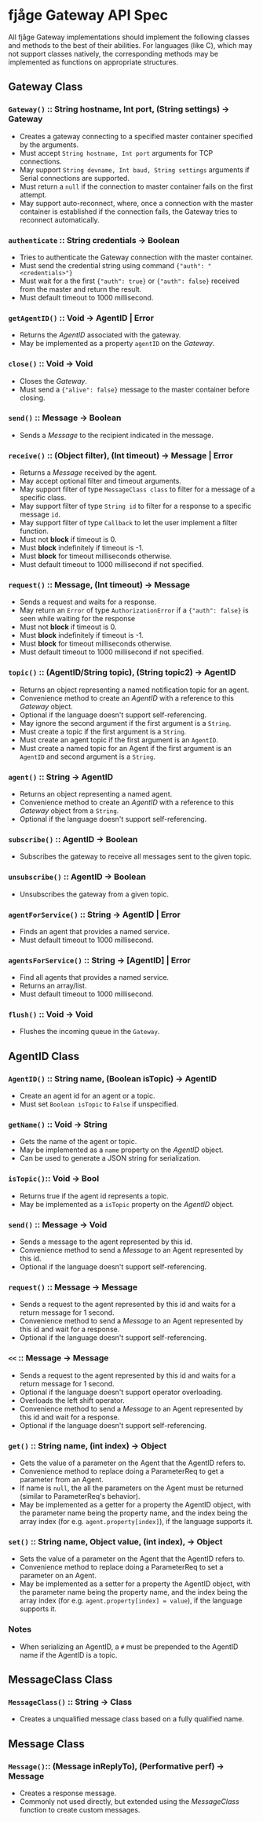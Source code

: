 fjåge Gateway API Spec
===============

All fjåge Gateway implementations should implement the following classes and methods to the best of their abilities. For languages (like C), which may not support classes natively, the corresponding methods may be implemented as functions on appropriate structures.


## Gateway Class

### `Gateway()` :: String hostname, Int port, (String settings) -> Gateway
- Creates a gateway connecting to a specified master container specified by the arguments.
- Must accept `String hostname, Int port` arguments for TCP connections.
- May support `String devname, Int baud, String settings` arguments if Serial connections are supported.
- Must return a `null` if the connection to master container fails on the first attempt.
- May support auto-reconnect, where, once a connection with the master container is established if the connection fails, the Gateway tries to reconnect automatically.

### `authenticate` :: String credentials -> Boolean
- Tries to authenticate the Gateway connection with the master container.
- Must send the credential string using command `{"auth": "<credentials>"}`
- Must wait for a the first `{"auth": true}` or `{"auth": false}` received from the master and return the result.
- Must default timeout to 1000 millisecond.

### `getAgentID()` :: Void -> AgentID | Error
-  Returns the _AgentID_ associated with the gateway.
-  May be implemented as a property `agentID` on the _Gateway_.

### `close()` :: Void -> Void
- Closes the _Gateway_.
- Must send a `{"alive": false}` message to the master container before closing.

### `send()` :: Message -> Boolean  
- Sends a _Message_ to the recipient indicated in the message.

### `receive()` :: (Object filter), (Int timeout) -> Message | Error
- Returns a _Message_ received by the agent.
- May accept optional filter and timeout arguments.
- May support filter of type `MessageClass class` to filter for a message of a specific class.
- May support filter of type `String id` to filter for a response to a specific message `id`.
- May support filter of type `Callback` to let the user implement a filter function.
- Must not **block** if timeout is 0.
- Must **block** indefinitely if timeout is -1.
- Must **block** for timeout milliseconds otherwise.
- Must default timeout to 1000 millisecond if not specified.

### `request()` :: Message, (Int timeout) -> Message
- Sends a request and waits for a response.
- May return an `Error` of type `AuthorizationError` if a `{"auth": false}` is seen while waiting for the response
- Must not **block** if timeout is 0.
- Must **block** indefinitely if timeout is -1.
- Must **block** for timeout milliseconds otherwise.
- Must default timeout to 1000 millisecond if not specified.

### `topic()` :: (AgentID/String topic), (String topic2) -> AgentID
- Returns an object representing a named notification topic for an agent.
- Convenience method to create an _AgentID_ with a reference to this _Gateway_ object.
- Optional if the language doesn't support self-referencing.
- May ignore the second argument if the first argument is a `String`.
- Must create a topic if the first argument is a `String`.
- Must create an agent topic if the first argument is an `AgentID`.
- Must create a named topic for an Agent if the first argument is an `AgentID` and second argument is a `String`.

### `agent()` :: String -> AgentID
- Returns an object representing a named agent.
- Convenience method to create an _AgentID_ with a reference to this _Gateway_ object from a `String`.
- Optional if the language doesn't support self-referencing.

### `subscribe()` :: AgentID -> Boolean
- Subscribes the gateway to receive all messages sent to the given topic.

### `unsubscribe()` :: AgentID -> Boolean
- Unsubscribes the gateway from a given topic.

### `agentForService()` :: String -> AgentID | Error
- Finds an agent that provides a named service.
- Must default timeout to 1000 millisecond.

### `agentsForService()` :: String -> [AgentID] | Error
- Find all agents that provides a named service.
- Returns an array/list.
- Must default timeout to 1000 millisecond.

### `flush()` :: Void -> Void
- Flushes the incoming queue in the `Gateway`.



## AgentID Class

### `AgentID()` :: String name, (Boolean isTopic) -> AgentID
- Create an agent id for an agent or a topic.
- Must set `Boolean isTopic` to `False` if unspecified.

### `getName()` :: Void -> String
- Gets the name of the agent or topic.
- May be implemented as a `name` property on the _AgentID_ object.
- Can be used to generate a JSON string for serialization.

### `isTopic()`:: Void -> Bool
- Returns true if the agent id represents a topic.
- May be implemented as a `isTopic` property on the _AgentID_ object.

### `send()` :: Message -> Void
- Sends a message to the agent represented by this id.
- Convenience method to send a _Message_ to an Agent represented by this id.
- Optional if the language doesn't support self-referencing.

### `request()` :: Message -> Message
- Sends a request to the agent represented by this id and waits for a return message for 1 second.
- Convenience method to send a _Message_ to an Agent represented by this id and wait for a response.
- Optional if the language doesn't support self-referencing.

### `<<` :: Message -> Message
- Sends a request to the agent represented by this id and waits for a return message for 1 second.
- Optional if the language doesn't support operator overloading.
- Overloads the left shift operator.
- Convenience method to send a _Message_ to an Agent represented by this id and wait for a response.
- Optional if the language doesn't support self-referencing.

### `get()` :: String name, (int index) -> Object
- Gets the value of a parameter on the Agent that the AgentID refers to.
- Convenience method to replace doing a ParameterReq to get a parameter from an Agent.
- If name is `null`, the all the parameters on the Agent must be returned (similar to ParameterReq's behavior).
- May be implemented as a getter for a property the AgentID object, with the parameter name being the property name, and the index being the array index (for e.g. `agent.property[index]`), if the language supports it.


### `set()` :: String name, Object value, (int index),  -> Object
- Sets the value of a parameter on the Agent that the AgentID refers to.
- Convenience method to replace doing a ParameterReq to set a parameter on an Agent.
- May be implemented as a setter for a property the AgentID object, with the parameter name being the property name, and the index being the array index (for e.g. `agent.property[index] = value`), if the language supports it.

### Notes
- When serializing an AgentID, a `#` must be prepended to the AgentID name if the AgentID is a topic.

## MessageClass Class

### `MessageClass()` :: String -> Class
- Creates a unqualified message class based on a fully qualified name.



## Message Class

### `Message()`:: (Message inReplyTo), (Performative perf) -> Message
- Creates a response message.
- Commonly not used directly, but extended using the _MessageClass_ function to create custom messages.
